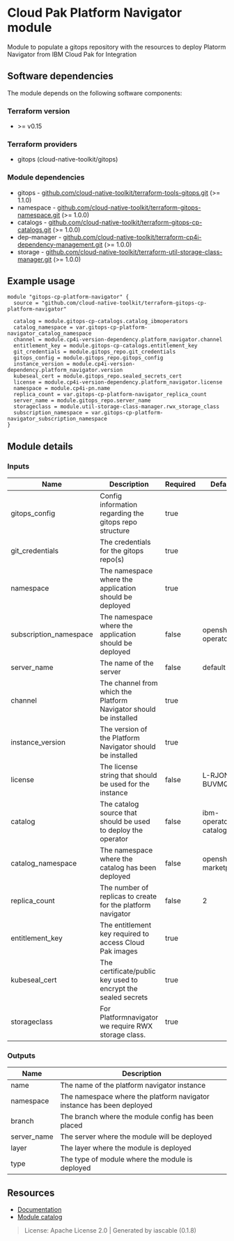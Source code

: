 # Cloud Pak Platform Navigator module

Module to populate a gitops repository with the resources to deploy Platorm Navigator from IBM Cloud Pak for Integration


## Software dependencies

The module depends on the following software components:

### Terraform version

- \>= v0.15

### Terraform providers


- gitops (cloud-native-toolkit/gitops)

### Module dependencies


- gitops - [github.com/cloud-native-toolkit/terraform-tools-gitops.git](https://github.com/cloud-native-toolkit/terraform-tools-gitops.git) (>= 1.1.0)
- namespace - [github.com/cloud-native-toolkit/terraform-gitops-namespace.git](https://github.com/cloud-native-toolkit/terraform-gitops-namespace.git) (>= 1.0.0)
- catalogs - [github.com/cloud-native-toolkit/terraform-gitops-cp-catalogs.git](https://github.com/cloud-native-toolkit/terraform-gitops-cp-catalogs.git) (>= 1.0.0)
- dep-manager - [github.com/cloud-native-toolkit/terraform-cp4i-dependency-management.git](https://github.com/cloud-native-toolkit/terraform-cp4i-dependency-management.git) (>= 1.0.0)
- storage - [github.com/cloud-native-toolkit/terraform-util-storage-class-manager.git](https://github.com/cloud-native-toolkit/terraform-util-storage-class-manager.git) (>= 1.0.0)

## Example usage

```hcl
module "gitops-cp-platform-navigator" {
  source = "github.com/cloud-native-toolkit/terraform-gitops-cp-platform-navigator"

  catalog = module.gitops-cp-catalogs.catalog_ibmoperators
  catalog_namespace = var.gitops-cp-platform-navigator_catalog_namespace
  channel = module.cp4i-version-dependency.platform_navigator.channel
  entitlement_key = module.gitops-cp-catalogs.entitlement_key
  git_credentials = module.gitops_repo.git_credentials
  gitops_config = module.gitops_repo.gitops_config
  instance_version = module.cp4i-version-dependency.platform_navigator.version
  kubeseal_cert = module.gitops_repo.sealed_secrets_cert
  license = module.cp4i-version-dependency.platform_navigator.license
  namespace = module.cp4i-pn.name
  replica_count = var.gitops-cp-platform-navigator_replica_count
  server_name = module.gitops_repo.server_name
  storageclass = module.util-storage-class-manager.rwx_storage_class
  subscription_namespace = var.gitops-cp-platform-navigator_subscription_namespace
}

```

## Module details

### Inputs

| Name | Description | Required | Default | Source |
|------|-------------|---------|----------|--------|
| gitops_config | Config information regarding the gitops repo structure | true |  | gitops.gitops_config |
| git_credentials | The credentials for the gitops repo(s) | true |  | gitops.git_credentials |
| namespace | The namespace where the application should be deployed | true |  | namespace.name |
| subscription_namespace | The namespace where the application should be deployed | false | openshift-operators |  |
| server_name | The name of the server | false | default | gitops.server_name |
| channel | The channel from which the Platform Navigator should be installed | true |  | dep-manager.platform_navigator.channel |
| instance_version | The version of the Platform Navigator should be installed | true |  | dep-manager.platform_navigator.version |
| license | The license string that should be used for the instance | false | L-RJON-BUVMQX | dep-manager.platform_navigator.license |
| catalog | The catalog source that should be used to deploy the operator | false | ibm-operator-catalog | catalogs.catalog_ibmoperators |
| catalog_namespace | The namespace where the catalog has been deployed | false | openshift-marketplace |  |
| replica_count | The number of replicas to create for the platform navigator | false | 2 |  |
| entitlement_key | The entitlement key required to access Cloud Pak images | true |  | catalogs.entitlement_key |
| kubeseal_cert | The certificate/public key used to encrypt the sealed secrets | true |  | gitops.sealed_secrets_cert |
| storageclass | For Platformnavigator we require RWX storage class. | true |  | storage.rwx_storage_class |

### Outputs

| Name | Description |
|------|-------------|
| name | The name of the platform navigator instance |
| namespace | The namespace where the platform navigator instance has been deployed |
| branch | The branch where the module config has been placed |
| server_name | The server where the module will be deployed |
| layer | The layer where the module is deployed |
| type | The type of module where the module is deployed |

## Resources

- [Documentation](https://operate.cloudnativetoolkit.dev)
- [Module catalog](https://modules.cloudnativetoolkit.dev)

> License: Apache License 2.0 | Generated by iascable (0.1.8)
